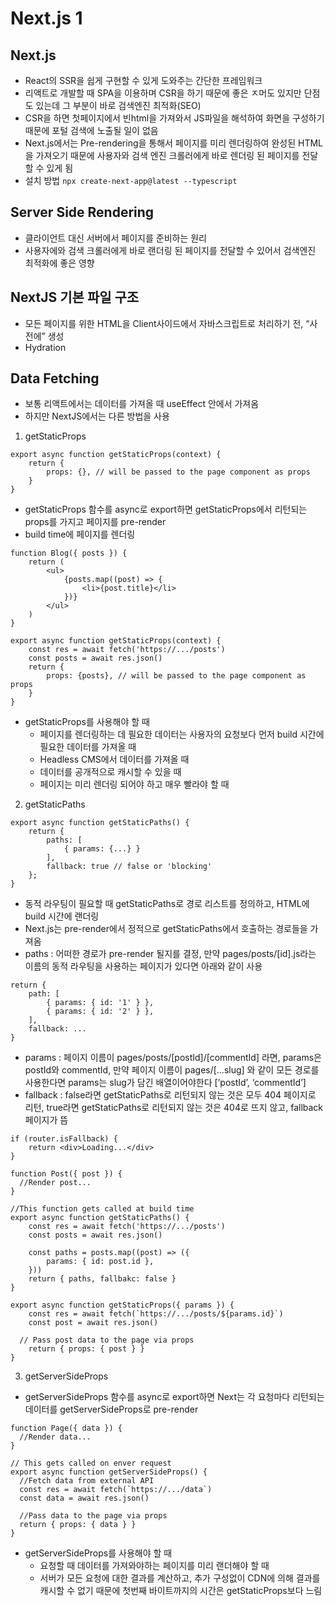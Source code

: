 # Next.js 1

## Next.js
- React의 SSR을 쉽게 구현할 수 있게 도와주는 간단한 프레임워크
- 리액트로 개발할 때 SPA을 이용하며 CSR을 하기 때문에 좋은 ㅈ머도 있지만 단점도 있는데 그 부분이 바로 검색엔진 최적화(SEO)
- CSR을 하면 첫페이지에서 빈html을 가져와서 JS파일을 해석하여 화면을 구성하기 때문에 포털 검색에 노출될 일이 없음
- Next.js에서는 Pre-rendering을 통해서 페이지를 미리 렌더링하여 완성된 HTML을 가져오기 때문에 사용자와 검색 엔진 크롤러에게 바로 렌더링 된 페이지를 전달할 수 있게 됨
- 설치 방법
`npx create-next-app@latest --typescript`

## Server Side Rendering
- 클라이언트 대신 서버에서 페이지를 준비하는 원리
- 사용자에와 검색 크롤러에게  바로 랜더링 된 페이지를 전달할 수 있어서 검색엔진 최적화에 좋은 영향

## NextJS 기본 파일 구조
- 모든 페이지를 위한 HTML을 Client사이드에서 자바스크립트로 처리하기 전, “사전에” 생성
- Hydration

## Data Fetching
- 보통 리액트에서는 데이터를 가져올 때 useEffect 안에서 가져옴
- 하지만 NextJS에서는 다른 방법을 사용
1. getStaticProps 
```tsx
export async function getStaticProps(context) {
	return {
		props: {}, // will be passed to the page component as props
	}
}
```
- getStaticProps 함수를 async로 export하면 getStaticProps에서 리턴되는 props를 가지고 페이지를 pre-render
- build time에 페이지를 렌더링
```tsx
function Blog({ posts }) {
	return (
		<ul>
			{posts.map((post) => {
				<li>{post.title}</li>
			})}
		</ul>
	)
}

export async function getStaticProps(context) {
	const res = await fetch('https://.../posts')
	const posts = await res.json()
	return {
		props: {posts}, // will be passed to the page component as props
	}
}
```
- getStaticProps를 사용해야 할 때
  - 페이지를 렌더링하는 데 필요한 데이터는 사용자의 요청보다 먼저 build 시간에 필요한 데이터를 가져올 때
  - Headless CMS에서 데이터를 가져올 때
  - 데이터를 공개적으로 캐시할 수 있을 때
  - 페이지는 미리 렌더링 되어야 하고 매우 빨라야 할 때

2. getStaticPaths
```tsx
export async function getStaticPaths() {
	return {
		paths: [
			{ params: {...} }
		],
		fallback: true // false or 'blocking'
	};
}
```
- 동적 라우팅이 필요할 때 getStaticPaths로 경로 리스트를 정의하고, HTML에 build 시간에 랜더링
- Next.js는 pre-render에서 정적으로 getStaticPaths에서 호출하는 경로들을 가져옴
- paths : 어떠한 경로가 pre-render 될지를 결정, 만약 pages/posts/[id].js라는 이름의 동적 라우팅을 사용하는 페이지가 있다면 아래와 같이 사용
```tsx
return {
	path: [
		{ params: { id: '1' } },
		{ params: { id: '2' } },
	],
	fallback: ...
}
```
- params : 페이지 이름이 pages/posts/[postId]/[commentId] 라면, params은 postId와 commentId, 만약 페이지 이름이 pages/[…slug] 와 같이 모든 경로를 사용한다면 params는 slug가 담긴 배열이어야한다 [’postId’, ‘commentId’]
- fallback : false라면 getStaticPaths로 리턴되지 않는 것은 모두 404 페이지로 리턴, true라면 getStaticPaths로 리턴되지 않는 것은 404로 뜨지 않고, fallback 페이지가 뜸
```tsx
if (router.isFallback) {
	return <div>Loading...</div>
}
```
```tsx
function Post({ post }) {
  //Render post...
}

//This function gets called at build time
export async function getStaticPaths() {
	const res = await fetch('https://.../posts')
	const posts = await res.json()

	const paths = posts.map((post) => ({
		params: { id: post.id },
	}))
	return { paths, fallbakc: false }
}

export async function getStaticProps({ params }) {
	const res = await fetch(`https://.../posts/${params.id}`)
	const post = await res.json()

  // Pass post data to the page via props
	return { props: { post } }
}
```

3. getServerSideProps
- getServerSideProps 함수를 async로 export하면 Next는 각 요청마다 리턴되는 데이터를 getServerSideProps로 pre-render
```tsx
function Page({ data }) {
  //Render data...
}

// This gets called on enver request
export async function getServerSideProps() {
  //Fetch data from external API
  const res = await fetch(`https://.../data`)
  const data = await res.json()

  //Pass data to the page via props
  return { props: { data } }
}
```
- getServerSideProps를 사용해야 할 때
  - 요청할 때 데이터를 가져와야하는 페이지를 미리 랜더해야 할 때
  - 서버가 모든 요청에 대한 결과를 계산하고, 추가 구성없이 CDN에 의해 결과를 캐시할 수 없기 때문에 첫번째 바이트까지의 시간은 getStaticProps보다 느림
